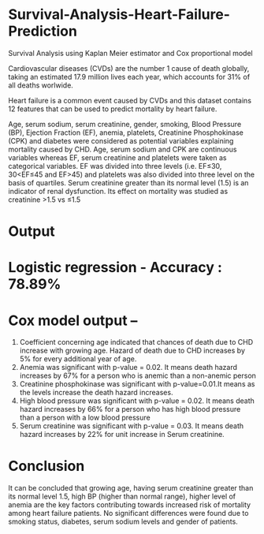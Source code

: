 # Survival-Analysis-Heart-Failure-Prediction
Survival Analysis using Kaplan Meier estimator and Cox proportional model

Cardiovascular diseases (CVDs) are the number 1 cause of death globally, taking an estimated 17.9 million lives each year, which accounts for 31% of all deaths worlwide.

Heart failure is a common event caused by CVDs and this dataset contains 12 features that can be used to predict mortality by heart failure.

Age, serum sodium, serum creatinine, gender, smoking, Blood Pressure (BP), Ejection Fraction (EF), anemia, platelets, Creatinine Phosphokinase (CPK) and diabetes were considered as potential variables explaining mortality caused by CHD. Age, serum sodium and CPK are continuous variables whereas EF, serum creatinine and platelets were taken as categorical variables. EF was divided into three levels (i.e. EF≤30, 30<EF≤45 and EF>45) and platelets was also divided into three level on the basis of quartiles. Serum creatinine greater than its normal level (1.5) is an indicator of renal dysfunction. Its effect on mortality was studied as creatinine >1.5 vs ≤1.5

# Output
# Logistic regression - Accuracy : 78.89%
# Cox model output –
1) Coefficient concerning age indicated that chances of death due to CHD increase with growing age. Hazard of death due to CHD increases by 5% for every additional year of age. 
2) Anemia was significant with p-value = 0.02. It means death hazard increases by 67% for a person who is anemic than a non-anemic person 
3) Creatinine phosphokinase was significant with p-value=0.01.It means as the levels increase the death hazard increases.
4) High blood pressure was significant with p-value = 0.02. It means death hazard increases by 66% for a person who has high blood pressure than a person with a low blood pressure
5) Serum creatinine was significant with p-value = 0.03. It means death hazard increases by 22% for unit increase in Serum creatinine. 

# Conclusion
It can be concluded that growing age, having serum creatinine greater than its normal level 1.5, high BP (higher than normal range), higher level of anemia are the key factors contributing towards increased risk of mortality among heart failure patients. No significant differences were found due to smoking status, diabetes, serum sodium levels and gender of patients.
